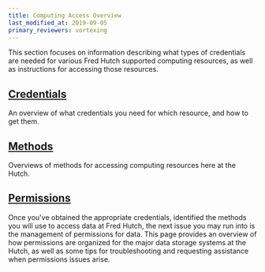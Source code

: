 ```yaml
---
title: Computing Access Overview
last_modified_at: 2019-09-05
primary_reviewers: vortexing
---
```

This section focuses on information describing what types of credentials are needed for various Fred Hutch supported computing resources, as well as instructions for accessing those resources.  

## [Credentials](/scicomputing/access_credentials/)
An overview of what credentials you need for which resource, and how to get them.

## [Methods](/scicomputing/access_methods/)
Overviews of methods for accessing computing resources here at the Hutch.  

## [Permissions](/scicomputing/access_permissions/)
Once you've obtained the appropriate credentials, identified the methods you will use to access data at Fred Hutch, the next issue you may run into is the management of permissions for data. This page provides an overview of how permissions are organized for the major data storage systems at the Hutch, as well as some tips for troubleshooting and requesting assistance when permissions issues arise.  
